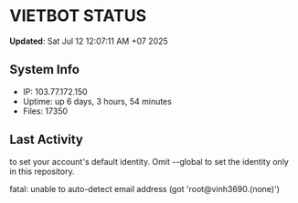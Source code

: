 # VIETBOT STATUS
**Updated**: Sat Jul 12 12:07:11 AM +07 2025

## System Info
- IP: 103.77.172.150
- Uptime: up 6 days, 3 hours, 54 minutes
- Files: 17350

## Last Activity

to set your account's default identity.
Omit --global to set the identity only in this repository.

fatal: unable to auto-detect email address (got 'root@vinh3690.(none)')
